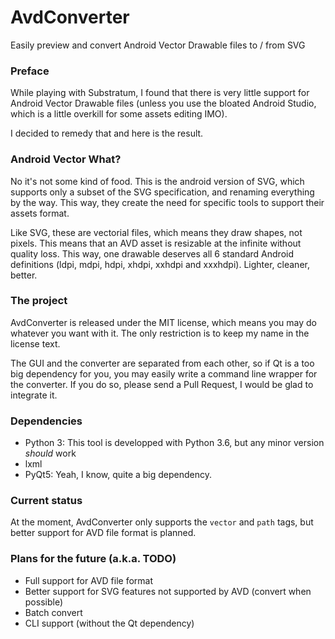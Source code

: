 # AvdConverter

Easily preview and convert Android Vector Drawable files to / from SVG

### Preface

While playing with Substratum, I found that there is very little support for Android Vector Drawable files (unless you use the bloated Android Studio, which is a little overkill for some assets editing IMO).

I decided to remedy that and here is the result.


### Android Vector What?

No it's not some kind of food. This is the android version of SVG, which supports only a subset of the SVG specification, and renaming everything by the way. This way, they create the need for specific tools to support their assets format.

Like SVG, these are vectorial files, which means they draw shapes, not pixels. This means that an AVD asset is resizable at the infinite without quality loss. This way, one drawable deserves all 6 standard Android definitions (ldpi, mdpi, hdpi, xhdpi, xxhdpi and xxxhdpi). Lighter, cleaner, better.


### The project

AvdConverter is released under the MIT license, which means you may do whatever you want with it. The only restriction is to keep my name in the license text.

The GUI and the converter are separated from each other, so if Qt is a too big dependency for you, you may easily write a command line wrapper for the converter. If you do so, please send a Pull Request, I would be glad to integrate it.


### Dependencies

* Python 3: This tool is developped with Python 3.6, but any minor version *should* work
* lxml
* PyQt5: Yeah, I know, quite a big dependency.


### Current status

At the moment, AvdConverter only supports the `vector` and `path` tags, but better support for AVD file format is planned.


### Plans for the future (a.k.a. TODO)

* Full support for AVD file format
* Better support for SVG features not supported by AVD (convert when possible)
* Batch convert
* CLI support (without the Qt dependency)
